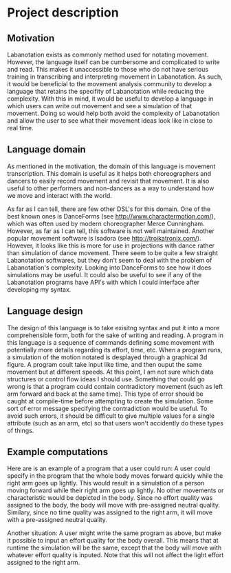 # Project description

## Motivation

Labanotation exists as commonly method used for notating movement. However, the language itself can be cumbersome and complicated to write and read. This makes it unaccessible to those who do not have serious training in transcribing and interpreting movement in Labanotation. As such, it would be beneficial to the movement analysis community to develop a language that retains the specifity of Labanotation while reducing the complexity. With this in mind, it would be useful to develop a language in which users can write out movement and see a simulation of that movement. Doing so would help both avoid the complexity of Labanotation and allow the user to see what their movement ideas look like in close to real time. 

## Language domain

As mentioned in the motivation, the domain of this language is movement transcription. This domain is useful as it helps both choreographers and dancers to easily record movement and revisit that movement. It is also useful to other performers and non-dancers as a way to understand how we move and interact with the world. 

As far as I can tell, there are few other DSL's for this domain. One of the best known ones is DanceForms (see http://www.charactermotion.com/), which was often used by modern choreographer Merce Cunningham. However, as far as I can tell, this software is not well maintained. Another popular movement software is Isadora (see http://troikatronix.com/). However, it looks like this is more for use in projections with dance rather than simulation of dance movement. There seem to be quite a few straight Labanotation softwares, but they don't seem to deal with the problem of Labanotation's complexity. Looking into DanceForms to see how it does simulations may be useful. It could also be useful to see if any of the Labanotation programs have API's with which I could interface after developing my syntax. 

## Language design

The design of this language is to take exisitng syntax and put it into a more comprehensible form, both for the sake of writing and reading. A program in this language is a sequence of commands defining some movement with potentially more details regarding its effort, time, etc. When a program runs, a simulation of the motion notated is desplayed through a graphical 3d figure. A program coult take input like time, and then ouput the same movement but at different speeds. At this point, I am not sure which data structures or control flow ideas I should use. Something that could go wrong is that a program could contain contradictory movement (such as left arm forward and back at the same time). This type of error should be caught at compile-time before attempting to create the simulation. Some sort of error message specifying the contradiction would be useful. To avoid such errors, it should be difficult to give multiple values for a single attribute (such as an arm, etc) so that users won't accidently do these types of things.


## Example computations

Here are is an example of a program that a user could run: A user could specify in the program that the whole body moves forward quickly while the right arm goes up lightly. This would result in a simulation of a person moving forward while their right arm goes up lightly. No other movements or characteristic would be depicted in the body. Since no effort quality was assigned to the body, the body will move with pre-assigned neutral quality. Similary, since no time quality was assigned to the right arm, it will move with a pre-assigned neutral quality.

Another situation: A user might write the same program as above, but make it possible to input an effort quality for the body overall. This means that at runtime the simulation will be the same, except that the body will move with whatever effort quality is inputed. Note that this will not affect the light effort assigned to the right arm.
